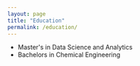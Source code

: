 ```yaml
---
layout: page
title: "Education"
permalink: /education/
---
```


- Master's in Data Science and Analytics
- Bachelors in Chemical Engineering
